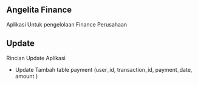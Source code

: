 ## Angelita Finance

Aplikasi Untuk pengelolaan Finance Perusahaan

## Update

Rincian Update Aplikasi

-   Update Tambah table payment (user_id, transaction_id, payment_date, amount )
